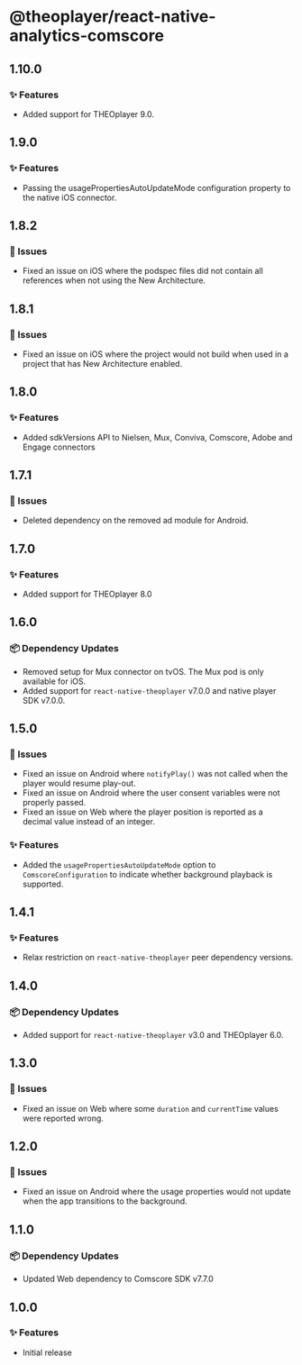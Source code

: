# @theoplayer/react-native-analytics-comscore

## 1.10.0

### ✨ Features

- Added support for THEOplayer 9.0.

## 1.9.0

### ✨ Features

- Passing the usagePropertiesAutoUpdateMode configuration property to the native iOS connector.

## 1.8.2

### 🐛 Issues

- Fixed an issue on iOS where the podspec files did not contain all references when not using the New Architecture.

## 1.8.1

### 🐛 Issues

- Fixed an issue on iOS where the project would not build when used in a project that has New Architecture enabled.

## 1.8.0

### ✨ Features

- Added sdkVersions API to Nielsen, Mux, Conviva, Comscore, Adobe and Engage connectors

## 1.7.1

### 🐛 Issues

- Deleted dependency on the removed ad module for Android.

## 1.7.0

### ✨ Features

- Added support for THEOplayer 8.0

## 1.6.0

### 📦 Dependency Updates

- Removed setup for Mux connector on tvOS. The Mux pod is only available for iOS.
- Added support for `react-native-theoplayer` v7.0.0 and native player SDK v7.0.0.

## 1.5.0

### 🐛 Issues

- Fixed an issue on Android where `notifyPlay()` was not called when the player would resume play-out.
- Fixed an issue on Android where the user consent variables were not properly passed.
- Fixed an issue on Web where the player position is reported as a decimal value instead of an integer.

### ✨ Features

- Added the `usagePropertiesAutoUpdateMode` option to `ComscoreConfiguration` to indicate whether background playback is supported.

## 1.4.1

### ✨ Features

- Relax restriction on `react-native-theoplayer` peer dependency versions.

## 1.4.0

### 📦 Dependency Updates

- Added support for `react-native-theoplayer` v3.0 and THEOplayer 6.0.

## 1.3.0

### 🐛 Issues

- Fixed an issue on Web where some `duration` and `currentTime` values were reported wrong.

## 1.2.0

### 🐛 Issues

- Fixed an issue on Android where the usage properties would not update when the app transitions to the background.

## 1.1.0

### 📦 Dependency Updates

- Updated Web dependency to Comscore SDK v7.7.0

## 1.0.0

### ✨ Features

- Initial release
